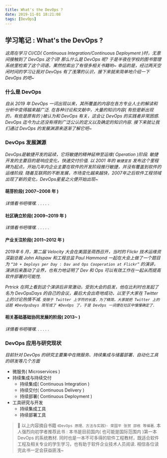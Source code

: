 ```yaml
---
title: What's the DevOps ?
date: 2019-11-01 18:21:08
tags: [DevOps]
---
```


## 学习笔记 : What's the DevOps ?
*这周在学习 CI/CD( Continuous Integration/Continuous Deployment )时，无意间接触到了 DevOps 这个词! 那么什么是 DevOps 呢? 于是半夜在学校的图书管理系统里检索了这个词语，果然检索出了有很多相关书籍哟~ 幸运的是，经过两天空闲时间的学习让我对 DevOps 有了浅薄的认识，接下来就来简单地介绍一下 DevOps 的吧~*


### 什么是 DevOps
*自从 2019 年 DevOps 一词出现以来，其所覆盖的内容在各方专业人士的解读和分析中变得越来越广泛. 在各种讨论和文献中，大量的知识内容( 有些是新出现的，有些是原有的 )被认为和 DevOps 有关，这会让 DevOps 的实践者非常困惑. DevOps 迄今为止还没有得到广泛公认的定义以及确定的知识内容. 接下来就让我们通过 DevOps 的发展渊源来逐渐了解它吧~*

### DevOps 发展渊源
*DevOps是敏捷开发的延续，它将敏捷的精神延伸至运维( Operation )阶段. 敏捷开发的主要目的是响应变化，快速交付价值. 以 2001 年的 `敏捷宣言` 发布这个里程碑为起点，开始几年内企业主要在软件的开发阶段推行敏捷，并没有覆盖到软件的运维阶段. 随着互联网的不断发展，市场变化越来越快，2007年之后软件工程领域出现了新的变化，DevOps星星之火便开始出现~*

#### 萌芽阶段( 2007~2008 年 )
*详情看书吧嘿嘿. . . . . .*

#### 社区确立阶段( 2009~2019 年 )
*详情看书吧嘿嘿. . . . . .*

#### 产业关注阶段( 2011~2012 年 )
*2019年 6 月，第二届 Velocity 大会在美国圣荷西召开，当时的 Flickr 技术运维资深副总裁 John Allspaw 和工程总监 Paul Hammond 一起在大会上做了一个题目为 `“10 + Deploys per Day : Dav and Ops Cooperation at Flickr”` 的演讲，演讲后来轰动了业界，也有力地证明了 Dev 和 Ops 可以有效工作在一起从而提高软件部署的可能性.*

*Prtrick 在网上看到这个演讲后非常激动，受到大会的启发，他在比利时也发起了名为 DevOpsDays 的自己的会议，最后大会出奇地成功，以至于大家在 Twitter 上的讨论热情不减. `受限于 Twitter 上字符的长度，为了精简，大家就把 Twitter 上的话题 #DevOpsDays 简写成了 #DevOps 了，于是 DevOps 一词便在社区中慢慢确定了.`*

#### 相关基础基础协同发展的阶段( 2013~ )
*详情看书吧嘿嘿. . . . . .*


### DevOps 应用与研究现状
*目前针对 DevOps 的研究主要集中在微服务、持续集成与储蓄部署、自动化工具的研发等几个方面*
* 微服务( Microservices )
* 持续集成与持续交付
  * 持续集成( Continuous Integration )
  * 持续交付( Continuous Delivery )
  * 持续部署( Continuous Deployment )
* 工具研究与开发
  * 持续集成工具
  * 持续部署工具



> 📖 以上内容摘自书籍 `《DevOps 原理、方法与实践》· 荣国平 张贺 邵栋 等编著`. 本人强烈向初学者推荐此书 : 本书是目前国内( 也可能是国际范围内 )第一本 DevOps 的系统教材. 同时也是一本不可多得的软件工程教材，既适合软件工程及相关专业的学生学习，也有助于软件企业技术人员阅读. 相信各位读完此书一定会获益匪浅~
